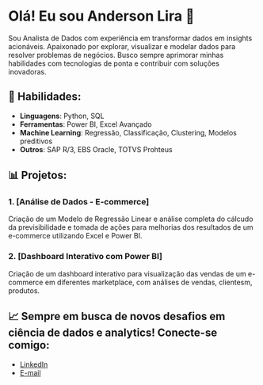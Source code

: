# Olá! Eu sou Anderson Lira 👋

Sou Analista de Dados com experiência em transformar dados em insights acionáveis. Apaixonado por explorar, visualizar e modelar dados para resolver problemas de negócios. Busco sempre aprimorar minhas habilidades com tecnologias de ponta e contribuir com soluções inovadoras.

## 🌟 Habilidades:
- **Linguagens**: Python, SQL
- **Ferramentas**: Power BI, Excel Avançado
- **Machine Learning**: Regressão, Classificação, Clustering, Modelos preditivos
- **Outros**: SAP R/3, EBS Oracle, TOTVS Prohteus

## 📊 Projetos:
### 1. [Análise de Dados - E-commerce] 
Criação de um Modelo de Regressão Linear e análise completa do cálcudo da previsibilidade e tomada de ações para melhorias dos resultados de um e-commerce utilizando Excel e Power BI.

### 2. [Dashboard Interativo com Power BI] 
Criação de um dashboard interativo para visualização das vendas de um e-commerce em diferentes marketplace, com análises de vendas, clientesm, produtos.

## 📈 Sempre em busca de novos desafios em ciência de dados e analytics! Conecte-se comigo:
- [LinkedIn](https://www.linkedin.com/in/anderson-lira-/)
- [E-mail](mailto:and_lira@hotmail.com)
